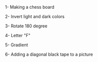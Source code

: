 1- Making a chess board

2- Invert light and dark colors

3- Rotate 180 degree

4- Letter "F"

5- Gradient

6- Adding a diagonal black tape to a picture


